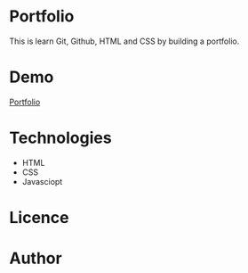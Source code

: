 # Portfolio
This is learn Git, Github, HTML and CSS by building a portfolio.

# Demo
[Portfolio](https://phucfi.github.io/githubtest/)

# Technologies
* HTML
* CSS
* Javasciopt

# Licence

# Author
